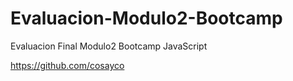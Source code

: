# Evaluacion-Modulo2-Bootcamp
 Evaluacion Final Modulo2 Bootcamp JavaScript

 https://github.com/cosayco
